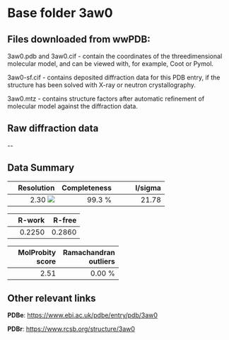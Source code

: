 # Base folder 3aw0

## Files downloaded from wwPDB:

3aw0.pdb and 3aw0.cif - contain the coordinates of the threedimensional molecular model, and can be viewed with, for example, Coot or Pymol.

3aw0-sf.cif - contains deposited diffraction data for this PDB entry, if the structure has been solved with X-ray or neutron crystallography.

3aw0.mtz - contains structure factors after automatic refinement of molecular model against the diffraction data.

## Raw diffraction data

--<br> 

## Data Summary
|   | Resolution | Completeness| I/sigma |
|---|-------------:|----------------:|--------------:|
|   |2.30 <img src="https://latex.codecogs.com/svg.latex?{\mbox{\normalfont\AA}}"/>|99.3  %|<img width=50/>21.78|

|   | **R-work**| **R-free**   
|---|-------------:|----------------:|           
||0.2250|0.2860|

|   |**MolProbity<br>score**| **Ramachandran<br>outliers** 
|---|-------------:|----------------:|
||2.51|0.00 %|

## Other relevant links 
**PDBe**:  https://www.ebi.ac.uk/pdbe/entry/pdb/3aw0
 
**PDBr**: https://www.rcsb.org/structure/3aw0 

